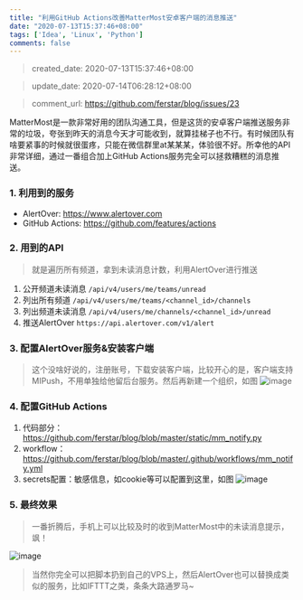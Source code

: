 ```yaml
---
title: "利用GitHub Actions改善MatterMost安卓客户端的消息推送"
date: "2020-07-13T15:37:46+08:00"
tags: ['Idea', 'Linux', 'Python']
comments: false
---
```


> created_date: 2020-07-13T15:37:46+08:00

> update_date: 2020-07-14T06:28:12+08:00

> comment_url: https://github.com/ferstar/blog/issues/23

MatterMost是一款非常好用的团队沟通工具，但是这货的安卓客户端推送服务非常的垃圾，夸张到昨天的消息今天才可能收到，就算挂梯子也不行。有时候团队有啥要紧事的时候就很蛋疼，只能在微信群里at某某某，体验很不好。所幸他的API非常详细，通过一番组合加上GitHub Actions服务完全可以拯救糟糕的消息推送。

### 1. 利用到的服务

- AlertOver: https://www.alertover.com
- GitHub Actions: https://github.com/features/actions

### 2. 用到的API

> 就是遍历所有频道，拿到未读消息计数，利用AlertOver进行推送

1. 公开频道未读消息 `/api/v4/users/me/teams/unread`
2. 列出所有频道 `/api/v4/users/me/teams/<channel_id>/channels`
3. 列出频道未读消息 `/api/v4/users/me/channels/<channel_id>/unread`
4. 推送AlertOver `https://api.alertover.com/v1/alert`

### 3. 配置AlertOver服务&安装客户端

> 这个没啥好说的，注册账号，下载安装客户端，比较开心的是，客户端支持 MIPush，不用单独给他留后台服务。然后再新建一个组织，如图
![image](https://user-images.githubusercontent.com/2854276/87322778-6b8a9d00-c560-11ea-9e7b-180247f5c0a5.png)

### 4. 配置GitHub Actions

1. 代码部分：https://github.com/ferstar/blog/blob/master/static/mm_notify.py
2. workflow：https://github.com/ferstar/blog/blob/master/.github/workflows/mm_notify.yml
3. secrets配置：敏感信息，如cookie等可以配置到这里，如图
![image](https://user-images.githubusercontent.com/2854276/87323301-2e72da80-c561-11ea-95a0-895f81144984.png)

### 5. 最终效果

> 一番折腾后，手机上可以比较及时的收到MatterMost中的未读消息提示，飒！

![image](https://user-images.githubusercontent.com/2854276/87391930-345ad100-c5de-11ea-9213-43a3c891fe8a.png)

> 当然你完全可以把脚本扔到自己的VPS上，然后AlertOver也可以替换成类似的服务，比如IFTTT之类，条条大路通罗马~
